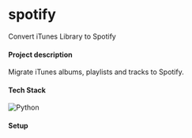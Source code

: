 # spotify
Convert iTunes Library to Spotify

#### Project description
Migrate iTunes albums, playlists and tracks to Spotify. 

#### Tech Stack
![Python](https://img.shields.io/badge/python-3670A0?style=for-the-badge&logo=python&logoColor=ffdd54)


#### Setup
